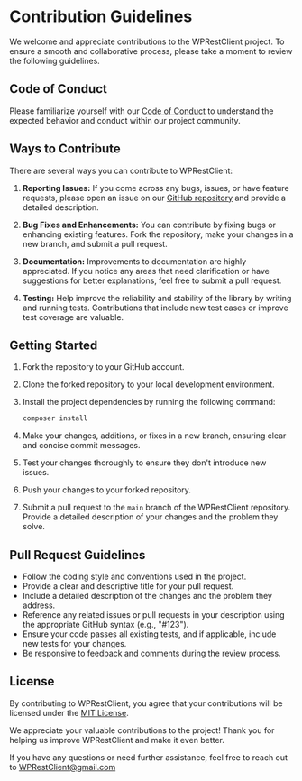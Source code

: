 # Contribution Guidelines

We welcome and appreciate contributions to the WPRestClient project. To ensure a smooth and collaborative process,
please take a moment to review the following guidelines.

## Code of Conduct

Please familiarize yourself with our [Code of Conduct](code_of_conduct.md) to understand the expected behavior and
conduct within our project community.

## Ways to Contribute

There are several ways you can contribute to WPRestClient:

1. **Reporting Issues:** If you come across any bugs, issues, or have feature requests, please open an issue on
   our [GitHub repository](https://github.com/angelxmoreno/WPRestClient/issues) and provide a detailed description.

2. **Bug Fixes and Enhancements:** You can contribute by fixing bugs or enhancing existing features. Fork the
   repository, make your changes in a new branch, and submit a pull request.

3. **Documentation:** Improvements to documentation are highly appreciated. If you notice any areas that need
   clarification or have suggestions for better explanations, feel free to submit a pull request.

4. **Testing:** Help improve the reliability and stability of the library by writing and running tests. Contributions
   that include new test cases or improve test coverage are valuable.

## Getting Started

1. Fork the repository to your GitHub account.
2. Clone the forked repository to your local development environment.
3. Install the project dependencies by running the following command:

   ```bash
   composer install
   ```
4. Make your changes, additions, or fixes in a new branch, ensuring clear and concise commit messages.
5. Test your changes thoroughly to ensure they don't introduce new issues.
6. Push your changes to your forked repository.
7. Submit a pull request to the `main` branch of the WPRestClient repository. Provide a detailed description of your
   changes and the problem they solve.

## Pull Request Guidelines

- Follow the coding style and conventions used in the project.
- Provide a clear and descriptive title for your pull request.
- Include a detailed description of the changes and the problem they address.
- Reference any related issues or pull requests in your description using the appropriate GitHub syntax (e.g., "#123").
- Ensure your code passes all existing tests, and if applicable, include new tests for your changes.
- Be responsive to feedback and comments during the review process.

## License

By contributing to WPRestClient, you agree that your contributions will be licensed under the [MIT License](LICENSE).

We appreciate your valuable contributions to the project! Thank you for helping us improve WPRestClient and make it
even better.

If you have any questions or need further assistance, feel free to reach out to
[WPRestClient@gmail.com](mailto:WPRestClient@gmail.com)
